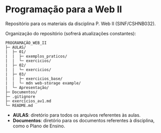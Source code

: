 # Programação para a Web II

Repositório para os materiais da disciplina P. Web II (SINF/CSHNB032).

Organização do repositório (sofrerá atualizações constantes):

```
PROGRAMAÇÃO_WEB_II
├─ AULAS/
|  ├─ 01/
|  |  ├─ exemplos_praticos/
|  |  └─ exercicios/
|  ├─ 02/
|  |  └─ exercicios/
|  ├─ 03/
|  |  ├─ exercicios_base/
|  |  └─ mdn web-storage example/
|  └─ Apresentação/
├─ Documentos/
├─ .gitignore
├─ exercícios_av1.md
└─ README.md
```

- **AULAS**: diretório para todos os arquivos referentes às aulas.
- **Documentos**: diretório para os documentos referentes à disciplina, como o Plano de Ensino.